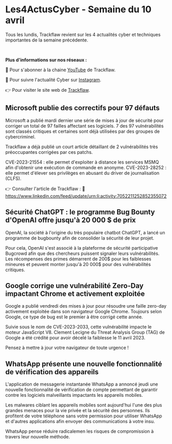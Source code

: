 # Les4ActusCyber - Semaine du 10 avril

    
Tous les lundis, Trackflaw revient sur les 4 actualités cyber et techniques importantes de la semaine précédente.

<br>

**Plus d'informations sur nos réseaux :**

🔴 Pour s'abonner à la chaine [YouTube](https://www.youtube.com/@trackflaw) de Trackflaw.

📸 Pour suivre l'actualité Cyber sur [Instagram](https://www.instagram.com/trackflaw/).

👉 Pour visiter le site web de [Trackflaw](https://trackflaw.com).

    
## Microsoft publie des correctifs pour 97 défauts

Microsoft a publié mardi dernier une série de mises à jour de sécurité pour corriger un total de 97 failles affectant ses logiciels. 7 des 97 vulnérabilités sont classés critiques et certaines sont déjà utilisées par des groupes de cybercriminel.

Trackflaw a déjà publié un court article détaillant de 2 vulnérabilités très préoccupantes corrigées par ces patchs.

CVE-2023-21554 : elle permet d'exploiter à distance les services MSMQ afin d'obtenir une exécution de commande en anonyme.
CVE-2023-28252 : elle permet d'élever ses privilèges en abusant du driver de journalisation (CLFS).

👉 Consulter l'article de Trackflaw : 🔗 https://www.linkedin.com/feed/update/urn:li:activity:7052211252852355072

## Sécurité ChatGPT : le programme Bug Bounty d'OpenAI offre jusqu'à 20 000 $ de prix

OpenAI, la société à l'origine du très populaire chatbot ChatGPT, a lancé un programme de bugbounty afin de consolider la sécurité de leur projet.

Pour cela, OpenAI s'est associé à la plateforme de sécurité participative Bugcrowd afin que des chercheurs puissent signaler leurs vulnérabilités. Les récompenses des primes démarrent de 200$ pour les faiblesses mineures et peuvent monter jusqu'à 20 000$ pour des vulnérabilités critiques.


## Google corrige une vulnérabilité Zero-Day impactant Chrome et activement exploitée

Google a publié vendredi des mises à jour pour résoudre une faille zero-day activement exploitée dans son navigateur Google Chrome. Toujours selon Google, ce type de bug est le premier à être corrigé cette année.

Suivie sous le nom de CVE-2023-2033, cette vulnérabilité impacte le moteur JavaScript V8. Clement Lecigne du Threat Analysis Group (TAG) de Google a été crédité pour avoir décelé la faiblesse le 11 avril 2023.

Pensez à mettre à jour votre navigateur de toute urgence !


## WhatsApp présente une nouvelle fonctionnalité de vérification des appareils

L'application de messagerie instantanée WhatsApp a annoncé jeudi une nouvelle fonctionnalité de vérification de compte permettant de garantir contre les logiciels malveillants impactants les appareils mobiles.

Les malwares ciblant les appareils mobiles sont aujourd'hui l'une des plus grandes menaces pour la vie privée et la sécurité des personnes. Ils profitent de votre téléphone sans votre permission pour utiliser WhatsApp et d'autres applications afin envoyer des communications à votre insu.

WhatsApp pense réduire radicalemen les risques de compromission à travers leur nouvelle méthode.


